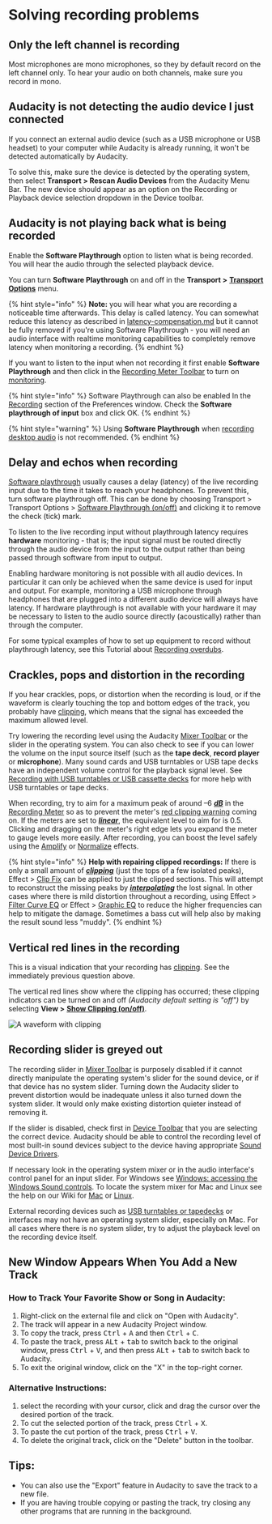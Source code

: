 # Solving recording problems

## Only the left channel is recording

Most microphones are mono microphones, so they by default record on the left channel only. To hear your audio on both channels, make sure you record in mono.

## Audacity is not detecting the audio device I just connected

If you connect an external audio device (such as a USB microphone or USB headset) to your computer while Audacity is already running, it won't be detected automatically by Audacity.

To solve this, make sure the device is detected by the operating system, then select **Transport > Rescan Audio Devices** from the Audacity Menu Bar.  The new device should appear as an option on the Recording or Playback device selection dropdown in the Device toolbar.

## Audacity is not playing back what is being recorded

Enable the **Software Playthrough** option to listen what is being recorded.  You will hear the audio through the selected playback device.

You can turn **Software Playthrough** on and off in the **Transport >** [**Transport Options**](https://alphamanual.audacityteam.org/man/Transport\_Menu:\_Transport\_Options) menu.

{% hint style="info" %}
**Note:** you will hear what you are recording a noticeable time afterwards.  This delay is called latency. You can somewhat reduce this latency as described in [latency-compensation.md](latency-compensation.md "mention") but it cannot be fully removed if you're using Software Playthrough - you will need an audio interface with realtime monitoring capabilities to completely remove latency when monitoring a recording.
{% endhint %}

If you want to listen to the input when not recording it first enable **Software Playthrough** and then click in the [Recording Meter Toolbar](https://alphamanual.audacityteam.org/man/Meter\_Toolbar#recording) to turn on [monitoring](https://alphamanual.audacityteam.org/man/Meter\_Toolbar#monitoring).

{% hint style="info" %}
Software Playthrough can also be enabled In the [Recording](https://alphamanual.audacityteam.org/man/Recording\_Preferences) section of the Preferences window.  Check the **Software playthrough of input** box and click OK.
{% endhint %}

{% hint style="warning" %}
Using **Software Playthrough** when [recording desktop audio](../../basics/recording-desktop-audio.md#2.-check-if-everything-is-set-up-correctly) is not recommended.
{% endhint %}

## Delay and echos when recording

[Software playthrough](https://alphamanual.audacityteam.org/man/Recording\_Preferences#playthrough) usually causes a delay (latency) of the live recording input due to the time it takes to reach your headphones. To prevent this, turn software playthrough off. This can be done by choosing Transport > Transport Options > [Software Playthrough (on/off)](https://alphamanual.audacityteam.org/man/Transport\_Menu:\_Transport\_Options#software\_playthrough\_onoff) and clicking it to remove the check (tick) mark.

To listen to the live recording input without playthrough latency requires **hardware** monitoring - that is; the input signal must be routed directly through the audio device from the input to the output rather than being passed through software from input to output.

Enabling hardware monitoring is not possible with all audio devices. In particular it can only be achieved when the same device is used for input and output. For example, monitoring a USB microphone through headphones that are plugged into a different audio device will always have latency. If hardware playthrough is not available with your hardware it may be necessary to listen to the audio source directly (acoustically) rather than through the computer.

For some typical examples of how to set up equipment to record without playthrough latency, see this Tutorial about [Recording overdubs](https://alphamanual.audacityteam.org/man/Tutorial\_-\_Recording\_Multi-track\_Overdubs).

## Crackles, pops and distortion in the recording

If you hear crackles, pops, or distortion when the recording is loud, or if the waveform is clearly touching the top and bottom edges of the track, you probably have [clipping](https://alphamanual.audacityteam.org/man/Audacity\_Waveform#clip), which means that the signal has exceeded the maximum allowed level.

Try lowering the recording level using the Audacity [Mixer Toolbar](https://alphamanual.audacityteam.org/man/Mixer\_Toolbar) or the slider in the operating system. You can also check to see if you can lower the volume on the input source itself (such as the **tape deck**, **record player** or **microphone**). Many sound cards and USB turntables or USB tape decks have an independent volume control for the playback signal level. See [Recording with USB turntables or USB cassette decks](https://alphamanual.audacityteam.org/man/Recording\_with\_USB\_turntables) for more help with USB turntables or tape decks.

When recording, try to aim for a maximum peak of around –6 [_**dB**_](https://alphamanual.audacityteam.org/man/Glossary#decibel) in the [Recording Meter](https://alphamanual.audacityteam.org/man/Meter\_Toolbar#recording) so as to prevent the meter's [red clipping warning](https://alphamanual.audacityteam.org/man/Meter\_Toolbar#annotated) coming on. If the meters are set to [_**linear**_](https://alphamanual.audacityteam.org/man/Glossary#linear), the equivalent level to aim for is 0.5. Clicking and dragging on the meter's right edge lets you expand the meter to gauge levels more easily. After recording, you can boost the level safely using the [Amplify](https://alphamanual.audacityteam.org/man/Amplify) or [Normalize](https://alphamanual.audacityteam.org/man/Normalize) effects.

{% hint style="info" %}
**Help with repairing clipped recordings:** If there is only a small amount of [_**clipping**_](https://alphamanual.audacityteam.org/man/Glossary#clipping) (just the tops of a few isolated peaks), Effect > [Clip Fix](https://alphamanual.audacityteam.org/man/Clip\_Fix) can be applied to just the clipped sections. This will attempt to reconstruct the missing peaks by [_**interpolating**_](https://alphamanual.audacityteam.org/man/Glossary#interpolate) the lost signal. In other cases where there is mild distortion throughout a recording, using Effect > [Filter Curve EQ](https://alphamanual.audacityteam.org/man/Filter\_Curve\_EQ) or Effect > [Graphic EQ](https://alphamanual.audacityteam.org/man/Graphic\_EQ) to reduce the higher frequencies can help to mitigate the damage. Sometimes a bass cut will help also by making the result sound less "muddy".
{% endhint %}

## Vertical red lines in the recording

This is a visual indication that your recording has [clipping](https://alphamanual.audacityteam.org/man/Audacity\_Waveform#clip). See the immediately previous question above.

The vertical red lines show where the clipping has occurred; these clipping indicators can be turned on and off _(Audacity default setting is "off")_ by selecting **View >** [**Show Clipping (on/off)**](https://alphamanual.audacityteam.org/man/View\_Menu#showclippingonoff).

![A waveform with clipping](../../.gitbook/assets/TrackExampleClipping.png)

## Recording slider is greyed out

The recording slider in [Mixer Toolbar](https://alphamanual.audacityteam.org/man/Mixer\_Toolbar) is purposely disabled if it cannot directly manipulate the operating system's slider for the sound device, or if that device has no system slider. Turning down the Audacity slider to prevent distortion would be inadequate unless it also turned down the system slider. It would only make existing distortion quieter instead of removing it.

If the slider is disabled, check first in [Device Toolbar](https://alphamanual.audacityteam.org/man/Device\_Toolbar) that you are selecting the correct device. Audacity should be able to control the recording level of most built-in sound devices subject to the device having appropriate [Sound Device Drivers](https://wiki.audacityteam.org/wiki/Updating\_Sound\_Device\_Drivers).

If necessary look in the operating system mixer or in the audio interface's control panel for an input slider. For Windows see [Windows: accessing the Windows Sound controls](https://alphamanual.audacityteam.org/man/Windows:\_accessing\_the\_Windows\_Sound\_controls). To locate the system mixer for Mac and Linux see the help on our Wiki for [Mac](https://wiki.audacityteam.org/wiki/Mac\_OS\_X) or [Linux](https://wiki.audacityteam.org/wiki/Linux\_System\_Mixer).

External recording devices such as [USB turntables or tapedecks](https://alphamanual.audacityteam.org/man/Recording\_with\_USB\_turntables) or interfaces may not have an operating system slider, especially on Mac. For all cases where there is no system slider, try to adjust the playback level on the recording device itself.

## New Window Appears When You Add a New Track

### How to Track Your Favorite Show or Song in Audacity:
1. Right-click on the external file and click on "Open with Audacity".<br>
2. The track will appear in a new Audacity Project window.<br>
3. To copy the track, press  <kbd>Ctrl</kbd> + <kbd>A</kbd> and then <kbd>Ctrl</kbd> + <kbd>C</kbd>.<br>
4. To paste the track, press <kbd>ALt</kbd> + <kbd>tab</kbd> to switch back to the original window, press <kbd>Ctrl</kbd> + <kbd>V</kbd>, and then press <kbd>ALt</kbd> + <kbd>tab</kbd> to switch back to Audacity.<br>
5. To exit the original window, click on the "X" in the top-right corner.

### Alternative Instructions:
1. select the recording with your cursor, click and drag the cursor over the desired portion of the track.<br>
2. To cut the selected portion of the track, press <kbd>Ctrl</kbd> + <kbd>X</kbd>.<br>
3. To paste the cut portion of the track, press <kbd>Ctrl</kbd> + <kbd>V</kbd>.<br>
4. To delete the original track, click on the "Delete" button in the toolbar.

## Tips:
- You can also use the "Export" feature in Audacity to save the track to a new file.
- If you are having trouble copying or pasting the track, try closing any other programs that are running in the background.


